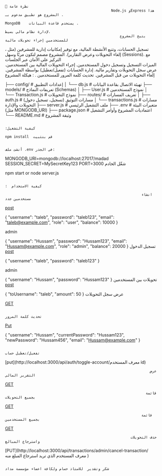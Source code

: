 
                                                                                        🌟 نظرة عامة
                                                     Node.js وExpress هذا المشروع هو تطبيق مدعوم بـ .
                                                                    MongoDB    يستخدم قاعدة البيانات .
                                                                                 لإدارة نظام مالي بسيط.
                                                         يتيح المشروع للمستخدمين إجراء تحويلات مالية
  ،                                                            تسجيل الحسابات، وتتبع الأنشطة المالية،
                             مع توفير إمكانيات إدارية للمشرفين (مثل إلغاء التحويلات وعرض التقارير).
                                                                         المشروع مصمم لتكون مرنًا وسهل 
   (Sessions).  مع التركيز على الأمان عبر الجلسات                                            
                                                                                         الميزات
                                                               التسجيل وتسجيل دخول المستخدمين.
                                                        إجراء التحويلات المالية بين المستخدمين.
                                                                عرض سجل التحويلات وتقارير مالية.
                                                 إدارة الحسابات (تفعيل/تعطيل) بواسطة المشرفين.
                                                                إلغاء التحويلات من قبل المشرفين.
                                                                  تحديث كلمة المرور للمستخدمين
                                                                                  .
                                                                       : هيكلة المشروع 

  ├── config/              # إعدادات التطبيق
  │   └── db.js            # تهيئة الاتصال بقاعدة البيانات
  ├── models/              # تعريفات النماذج (Schemas)
  │   ├── User.js          # نموذج المستخدمين
  │   └── Transaction.js   # نموذج التحويلات
  ├── routes/              # تعريف المسارات 
  │   ├── auth.js          # مسارات التوثيق (تسجيل، تسجيل دخول)
  │   └── transactions.js  # مسارات التحويلات والإدارة
  ├── server.js            # ملف التشغيل الرئيسي
  ├── .env                 # متغيرات البيئة (مثل MONGODB_URI)
  ├── package.json         # اعتماديات  المشروع وأوامر التشغيل
  └── README.md            # وثيقة المشروع 
                                                 
                                            
                                                                                      :كيفية التشغيل     
                                                                               npm install  قم بتثبيت

                                                                              أنشئ ملف .env في الجذر:
MONGODB_URI=mongodb://localhost:27017/madad
SESSION_SECRET=MySecretKey123
PORT=3000
                                                                                          شغّل الخادم

  npm start or node server.js

                                                                                   :  كيفية الاستخدام
                                                                                                         
                                                                   انشاء مستخدمين جدد
                       
[post](http://localhost:3000/api/auth/register)

{
  "username": "taleb",
  "password": "taleb123",
  "email": "taleb@example.com",
  "role": "user",
  "balance": 10000
}

admin

{
  "username": "Hussam",
  "password": "Hussam123",
  "email": "Hussam@example.com",
  "role": "admin",
  "balance": 20000
}
                                                                       تسجيل الدخول
[post](http://localhost:3000/api/auth/login)

{
  "username": "taleb",
  "password": "taleb123"
}

admin

{
  "username": "Hussam",
  "password": "Hussam123"
}
                                                                 تحويلات بين المستخدمين   
[post](http://localhost:3000/api/transactions/)


{
  "toUsername": "taleb",
  "amount": 50
}
                                                                       عرض سجل التحويلات  

[GET](http://localhost:3000/api/transactions/history)
            
                                                                       تحديث كلمة المرور 

[Put](http://localhost:3000/api/auth/update-password)

{
  "username": "Hussam",
  "currentPassword": "Hussam123",
  "newPassword": "Hussam456",
  "email": "Hussam@example.com"
}

                                                                        تفعيل/تعطيل حساب            
[put](http://localhost:3000/api/auth/toggle-account/معرف المستخدم id)

                                                                      
                                                                       عرض التقرير المالي     
[GET](http://localhost:3000/api/transactions/report)


                                                                     قائمة بجميع التحويلات  

[GET](http://localhost:3000/api/transactions/admin/all)


                                                                   قائمة بجميع المستخدمين  


[GET](http://localhost:3000/api/transactions/admin/users)


                                                             
                                                              حذف التحويلات واسترجاع المبالغ 

[PUT](http://localhost:3000/api/transactions/admin/cancel-transaction/معرف المستخدم الذي تريد استرجاع 
المبلغ منه )




                                                                              شكر وتقدير  للاستاذ حسام ولكافة اعضاء مؤسسسة مداد 
                                                                                                
                                           